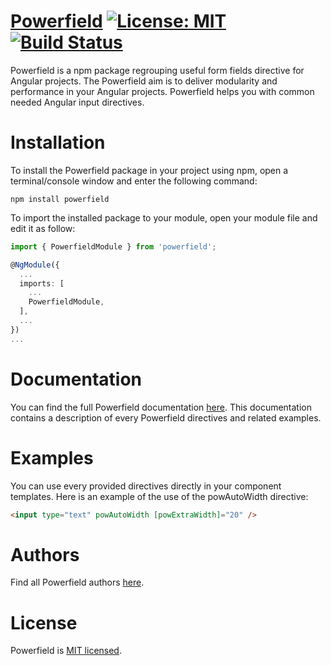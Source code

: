 # [Powerfield](https://youritornier.github.io/powerfield/) [![License: MIT](https://img.shields.io/badge/License-MIT-yellow.svg)](https://opensource.org/licenses/MIT) [![Build Status](https://travis-ci.org/youritornier/powerfield.svg?branch=master)](https://travis-ci.org/youritornier/powerfield)

Powerfield is a npm package regrouping useful form fields directive for Angular projects. The Powerfield aim is to deliver modularity and performance in your Angular projects. Powerfield helps you with common needed Angular input directives.

# Installation
To install the Powerfield package in your project using npm, open a terminal/console window and enter the following command:
```
npm install powerfield
```

To import the installed package to your module, open your module file and edit it as follow:
```typescript
import { PowerfieldModule } from 'powerfield';

@NgModule({
  ...
  imports: [
    ...
    PowerfieldModule,
  ],
  ...
})
...
```

# Documentation
You can find the full Powerfield documentation [here](https://youritornier.github.io/powerfield/). This documentation contains a description of every Powerfield directives and related examples.

# Examples
You can use every provided directives directly in your component templates. Here is an example of the use of the powAutoWidth directive:
```html
<input type="text" powAutoWidth [powExtraWidth]="20" />
```

# Authors
Find all Powerfield authors [here](AUTHORS).

# License
Powerfield is [MIT licensed](LICENSE).
